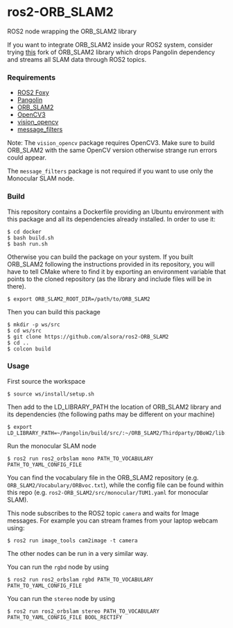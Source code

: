 # ros2-ORB_SLAM2
ROS2 node wrapping the ORB_SLAM2 library

If you want to integrate ORB_SLAM2 inside your ROS2 system, consider trying [this](https://github.com/alsora/ORB_SLAM2) fork of ORB_SLAM2 library which drops Pangolin dependency and streams all SLAM data through ROS2 topics.

### Requirements

 - [ROS2 Foxy](https://github.com/ros2/ros2/wiki/Installation)
 - [Pangolin](https://github.com/stevenlovegrove/Pangolin)
 - [ORB_SLAM2](https://github.com/raulmur/ORB_SLAM2)
 - [OpenCV3](https://docs.opencv.org/3.0-beta/doc/tutorials/introduction/linux_install/linux_install.html)
 - [vision_opencv](https://github.com/ros-perception/vision_opencv/tree/ros2)
 - [message_filters](https://github.com/ros2/message_filters)

Note: The `vision_opencv` package requires OpenCV3. Make sure to build ORB_SLAM2 with the same OpenCV version otherwise strange run errors could appear.

The `message_filters` package is not required if you want to use only the Monocular SLAM node. 


### Build

This repository contains a Dockerfile providing an Ubuntu environment with this package and all its dependencies already installed.
In order to use it:

    $ cd docker
    $ bash build.sh
    $ bash run.sh

Otherwise you can build the package on your system.
If you built ORB_SLAM2 following the instructions provided in its repository, you will have to tell CMake where to find it by exporting an environment variable that points to the cloned repository (as the library and include files will be in there).

    $ export ORB_SLAM2_ROOT_DIR=/path/to/ORB_SLAM2

Then you can build this package

    $ mkdir -p ws/src
    $ cd ws/src
    $ git clone https://github.com/alsora/ros2-ORB_SLAM2
    $ cd ..
    $ colcon build

### Usage

First source the workspace

    $ source ws/install/setup.sh

Then add to the LD_LIBRARY_PATH the location of ORB_SLAM2 library and its dependencies (the following paths may be different on your machine)

    $ export LD_LIBRARY_PATH=~/Pangolin/build/src/:~/ORB_SLAM2/Thirdparty/DBoW2/lib:~/ORB_SLAM2/Thirdparty/g2o/lib:~/ORB_SLAM2/lib:$LD_LIBRARY_PATH

Run the monocular SLAM node

    $ ros2 run ros2_orbslam mono PATH_TO_VOCABULARY PATH_TO_YAML_CONFIG_FILE

You can find the vocabulary file in the ORB_SLAM2 repository (e.g. `ORB_SLAM2/Vocabulary/ORBvoc.txt`), while the config file can be found within this repo (e.g. `ros2-ORB_SLAM2/src/monocular/TUM1.yaml` for monocular SLAM).

This node subscribes to the ROS2 topic `camera` and waits for Image messages.
For example you can stream frames from your laptop webcam using:

    $ ros2 run image_tools cam2image -t camera

The other nodes can be run in a very similar way.

You can run the `rgbd` node by using 

    $ ros2 run ros2_orbslam rgbd PATH_TO_VOCABULARY PATH_TO_YAML_CONFIG_FILE

You can run the `stereo` node by using 

    $ ros2 run ros2_orbslam stereo PATH_TO_VOCABULARY PATH_TO_YAML_CONFIG_FILE BOOL_RECTIFY
